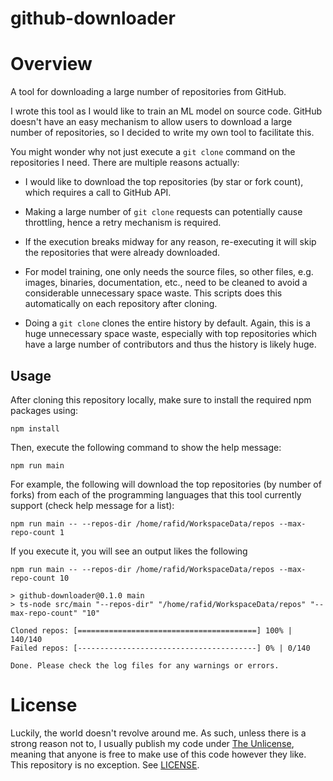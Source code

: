 # github-downloader

# Overview

A tool for downloading a large number of repositories from GitHub.

I wrote this tool as I would like to train an ML model on source code. GitHub
doesn't have an easy mechanism to allow users to download a large number of
repositories, so I decided to write my own tool to facilitate this.

You might wonder why not just execute a `git clone` command on the repositories I need.
There are multiple reasons actually:

- I would like to download the top repositories (by star or fork count), which
  requires a call to GitHub API.

- Making a large number of `git clone` requests can potentially cause
  throttling, hence a retry mechanism is required.

- If the execution breaks midway for any reason, re-executing it will skip the
  repositories that were already downloaded.

- For model training, one only needs the source files, so other files, e.g.
  images, binaries, documentation, etc., need to be cleaned to avoid a
  considerable unnecessary space waste. This scripts does this automatically on
  each repository after cloning.

- Doing a `git clone` clones the entire history by default. Again, this is a
  huge unnecessary space waste, especially with top repositories which have a
  large number of contributors and thus the history is likely huge.

## Usage

After cloning this repository locally, make sure to install the required npm
packages using:

```shell
npm install
```

Then, execute the following command to show the help message:

```shell
npm run main
```

For example, the following will download the top repositories (by number of
forks) from each of the programming languages that this tool currently support
(check help message for a list):

```shell
npm run main -- --repos-dir /home/rafid/WorkspaceData/repos --max-repo-count 1
```

If you execute it, you will see an output likes the following

```
npm run main -- --repos-dir /home/rafid/WorkspaceData/repos --max-repo-count 10

> github-downloader@0.1.0 main
> ts-node src/main "--repos-dir" "/home/rafid/WorkspaceData/repos" "--max-repo-count" "10"

Cloned repos: [========================================] 100% | 140/140
Failed repos: [----------------------------------------] 0% | 0/140

Done. Please check the log files for any warnings or errors.
```

# License

Luckily, the world doesn't revolve around me. As such, unless there is a strong
reason not to, I usually publish my code under [The
Unlicense](https://unlicense.org/), meaning that anyone is free to make use of
this code however they like. This repository is no exception. See
[LICENSE](LICENSE).
